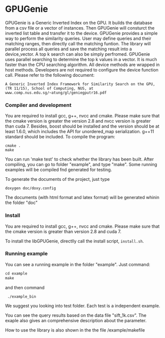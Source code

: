 GPUGenie
===
GPUGenie is a Generic Inverted Index on the GPU. It builds the database from a csv file or a vector of instances. Then GPUGenie will consturct the inverted list table and transfer it to the device. GPUGenie provides a simple way to perform the similarity queries. User may define queries and their matching ranges, then directly call the matching funtion. The library will parallel process all queries and save the matching result into a device_vector. A top k search can also be simply perfromed. GPUGenie uses parallel searching to determine the top k values in a vector. It is much faster than the CPU searching algorithm. All device methods are wrapped in host methods. Developers are not required to configure the device function call. Please refer to the following document:

```
A Generic Inverted Index Framework for Similarity Search on the GPU, (TR 11/15), School of Computing, NUS, at www.comp.nus.edu.sg/~atung/gl/geniegputr16.pdf
```


### Compiler and development

You are required to install gcc, g++, nvcc and cmake. Please make sure that the cmake version is greater the version 2.8 and nvcc version is greater than cuda 7. Besides, boost should be installed and the version should be at least 1.6.0, which includes the API for unordered_map serialization.
g++11 standard should be included.
To compile the program:

```
cmake .
make

```

You can run 'make test' to check whether the library has been built.
After compiling, you can go to folder "example", and type "make". Some running examples will be compiled fnd generated for testing.

To generate the documents of the project, just type


```
doxygen doc/doxy.config
```

The documents (with html format and latex format) will be generated whinin the folder "doc"

### Install

You are required to install gcc, g++, nvcc and cmake. Please make sure that the cmake version is greater than version 2.8 and cuda 7.

To install the libGPUGenie, directlly call the install script, `install.sh`.


### Running example
You can see a running example in the folder "example".
Just command:

```cpp
cd example
make
```

and then command

```
 ./example_bin
```

We suggest you looking into test folder. Each test is a independent example.


You can see the query results based on the data file "sift_1k.csv". 
The exaple also gives an comprehensive description about the parameter. 

How to use the library is also shown in the the file /example/makefile




